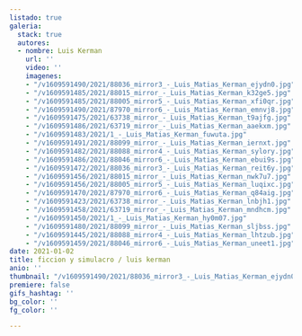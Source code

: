 ```yaml
---
listado: true
galeria:
  stack: true
  autores:
  - nombre: Luis Kerman
    url: ''
    video: ''
    imagenes:
    - "/v1609591490/2021/88036_mirror3_-_Luis_Matias_Kerman_ejydn0.jpg"
    - "/v1609591485/2021/88015_mirror_-_Luis_Matias_Kerman_k32ge5.jpg"
    - "/v1609591485/2021/88005_mirror5_-_Luis_Matias_Kerman_xfi0qr.jpg"
    - "/v1609591490/2021/87970_mirror6_-_Luis_Matias_Kerman_emnvj8.jpg"
    - "/v1609591475/2021/63738_mirror_-_Luis_Matias_Kerman_t9ajfg.jpg"
    - "/v1609591486/2021/63719_mirror_-_Luis_Matias_Kerman_aaekxm.jpg"
    - "/v1609591483/2021/1_-_Luis_Matias_Kerman_fuwuta.jpg"
    - "/v1609591491/2021/88099_mirror_-_Luis_Matias_Kerman_iernxt.jpg"
    - "/v1609591482/2021/88088_mirror4_-_Luis_Matias_Kerman_sylory.jpg"
    - "/v1609591486/2021/88046_mirror6_-_Luis_Matias_Kerman_ebui9s.jpg"
    - "/v1609591472/2021/88036_mirror3_-_Luis_Matias_Kerman_reit6y.jpg"
    - "/v1609591456/2021/88015_mirror_-_Luis_Matias_Kerman_nwk7u7.jpg"
    - "/v1609591456/2021/88005_mirror5_-_Luis_Matias_Kerman_luqixc.jpg"
    - "/v1609591470/2021/87970_mirror6_-_Luis_Matias_Kerman_q84aig.jpg"
    - "/v1609591423/2021/63738_mirror_-_Luis_Matias_Kerman_lnbjh1.jpg"
    - "/v1609591458/2021/63719_mirror_-_Luis_Matias_Kerman_mndhcm.jpg"
    - "/v1609591450/2021/1_-_Luis_Matias_Kerman_hy0m07.jpg"
    - "/v1609591480/2021/88099_mirror_-_Luis_Matias_Kerman_sljbss.jpg"
    - "/v1609591445/2021/88088_mirror4_-_Luis_Matias_Kerman_lhtzub.jpg"
    - "/v1609591459/2021/88046_mirror6_-_Luis_Matias_Kerman_uneet1.jpg"
date: 2021-01-02
title: ficcion y simulacro / luis kerman
anio: ''
thumbnail: "/v1609591490/2021/88036_mirror3_-_Luis_Matias_Kerman_ejydn0.jpg"
premiere: false
gifs_hashtag: ''
bg_color: ''
fg_color: ''

---
```

